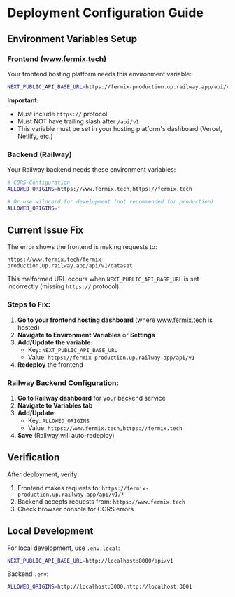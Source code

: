 # Deployment Configuration Guide

## Environment Variables Setup

### Frontend (www.fermix.tech)

Your frontend hosting platform needs this environment variable:

```bash
NEXT_PUBLIC_API_BASE_URL=https://fermix-production.up.railway.app/api/v1
```

**Important:** 
- Must include `https://` protocol
- Must NOT have trailing slash after `/api/v1`
- This variable must be set in your hosting platform's dashboard (Vercel, Netlify, etc.)

### Backend (Railway)

Your Railway backend needs these environment variables:

```bash
# CORS Configuration
ALLOWED_ORIGINS=https://www.fermix.tech,https://fermix.tech

# Or use wildcard for development (not recommended for production)
ALLOWED_ORIGINS=*
```

## Current Issue Fix

The error shows the frontend is making requests to:
```
https://www.fermix.tech/fermix-production.up.railway.app/api/v1/dataset
```

This malformed URL occurs when `NEXT_PUBLIC_API_BASE_URL` is set incorrectly (missing `https://` protocol).

### Steps to Fix:

1. **Go to your frontend hosting dashboard** (where www.fermix.tech is hosted)
2. **Navigate to Environment Variables** or **Settings**
3. **Add/Update the variable:**
   - Key: `NEXT_PUBLIC_API_BASE_URL`
   - Value: `https://fermix-production.up.railway.app/api/v1`
4. **Redeploy** the frontend

### Railway Backend Configuration:

1. **Go to Railway dashboard** for your backend service
2. **Navigate to Variables tab**
3. **Add/Update:**
   - Key: `ALLOWED_ORIGINS`
   - Value: `https://www.fermix.tech,https://fermix.tech`
4. **Save** (Railway will auto-redeploy)

## Verification

After deployment, verify:

1. Frontend makes requests to: `https://fermix-production.up.railway.app/api/v1/*`
2. Backend accepts requests from: `https://www.fermix.tech`
3. Check browser console for CORS errors

## Local Development

For local development, use `.env.local`:

```bash
NEXT_PUBLIC_API_BASE_URL=http://localhost:8000/api/v1
```

Backend `.env`:
```bash
ALLOWED_ORIGINS=http://localhost:3000,http://localhost:3001
```

